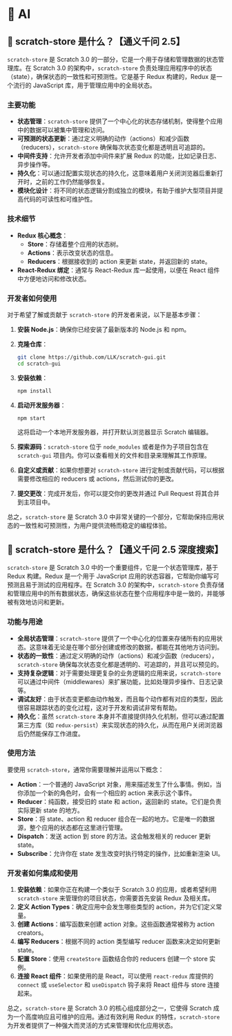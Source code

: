 # 🤖 AI

## 🤖 scratch-store 是什么？【通义千问 2.5】

`scratch-store` 是 Scratch 3.0 的一部分，它是一个用于存储和管理数据的状态管理库。在 Scratch 3.0 的架构中，`scratch-store` 负责处理应用程序中的状态（state），确保状态的一致性和可预测性。它是基于 Redux 构建的，Redux 是一个流行的 JavaScript 库，用于管理应用中的全局状态。

### 主要功能

- **状态管理**：`scratch-store` 提供了一个中心化的状态存储机制，使得整个应用中的数据可以被集中管理和访问。
- **可预测的状态更新**：通过定义明确的动作（actions）和减少函数（reducers），`scratch-store` 确保每次状态变化都是透明且可追踪的。
- **中间件支持**：允许开发者添加中间件来扩展 Redux 的功能，比如记录日志、异步操作等。
- **持久化**：可以通过配置实现状态的持久化，这意味着用户关闭浏览器后重新打开时，之前的工作仍然能够恢复。
- **模块化设计**：将不同的状态逻辑分割成独立的模块，有助于维护大型项目并提高代码的可读性和可维护性。

### 技术细节

- **Redux 核心概念**：
  - **Store**：存储着整个应用的状态树。
  - **Actions**：表示改变状态的信息。
  - **Reducers**：根据接收到的 action 来更新 state，并返回新的 state。
- **React-Redux 绑定**：通常与 React-Redux 库一起使用，以便在 React 组件中方便地访问和修改状态。

### 开发者如何使用

对于希望了解或贡献于 `scratch-store` 的开发者来说，以下是基本步骤：

1. **安装 Node.js**：确保你已经安装了最新版本的 Node.js 和 npm。
2. **克隆仓库**：
   ```bash
   git clone https://github.com/LLK/scratch-gui.git
   cd scratch-gui
   ```
3. **安装依赖**：
   ```bash
   npm install
   ```
4. **启动开发服务器**：
   ```bash
   npm start
   ```
   这将启动一个本地开发服务器，并打开默认浏览器显示 Scratch 编辑器。

5. **探索源码**：`scratch-store` 位于 `node_modules` 或者是作为子项目包含在 `scratch-gui` 项目内。你可以查看相关的文件和目录来理解其工作原理。

6. **自定义或贡献**：如果你想要对 `scratch-store` 进行定制或贡献代码，可以根据需要修改相应的 reducers 或 actions，然后测试你的更改。

7. **提交更改**：完成开发后，你可以提交你的更改并通过 Pull Request 将其合并到主项目中。

总之，`scratch-store` 是 Scratch 3.0 中非常关键的一个部分，它帮助保持应用状态的一致性和可预测性，为用户提供流畅而稳定的编程体验。

## 🤖 scratch-store 是什么？【通义千问 2.5 深度搜索】

`scratch-store` 是 Scratch 3.0 中的一个重要组件，它是一个状态管理库，基于 Redux 构建。Redux 是一个用于 JavaScript 应用的状态容器，它帮助你编写可预测且易于测试的应用程序。在 Scratch 3.0 的架构中，`scratch-store` 负责存储和管理应用中的所有数据状态，确保这些状态在整个应用程序中是一致的，并能够被有效地访问和更新。

### 功能与用途

- **全局状态管理**：`scratch-store` 提供了一个中心化的位置来存储所有的应用状态。这意味着无论是在哪个部分创建或修改的数据，都能在其他地方访问到。
- **状态的一致性**：通过定义明确的动作（actions）和减少函数（reducers），`scratch-store` 确保每次状态变化都是透明的、可追踪的，并且可以预见的。
- **支持复杂逻辑**：对于需要处理更复杂的业务逻辑的应用来说，`scratch-store` 可以通过中间件（middlewares）来扩展功能，比如处理异步操作、日志记录等。
- **调试友好**：由于状态变更都由动作触发，而且每个动作都有对应的类型，因此很容易跟踪状态的变化过程，这对于开发和调试非常有帮助。
- **持久化**：虽然 `scratch-store` 本身并不直接提供持久化机制，但可以通过配置第三方库（如 `redux-persist`）来实现状态的持久化，从而在用户关闭浏览器后仍然能保存工作进度。

### 使用方法

要使用 `scratch-store`，通常你需要理解并运用以下概念：

- **Action**：一个普通的 JavaScript 对象，用来描述发生了什么事情。例如，当你添加一个新的角色时，会有一个相应的 action 来表示这个事件。
- **Reducer**：纯函数，接受旧的 state 和 action，返回新的 state。它们是负责实际更新 state 的地方。
- **Store**：将 state、action 和 reducer 组合在一起的地方。它是唯一的数据源，整个应用的状态都在这里进行管理。
- **Dispatch**：发送 action 到 store 的方法。这会触发相关的 reducer 更新 state。
- **Subscribe**：允许你在 state 发生改变时执行特定的操作，比如重新渲染 UI。

### 开发者如何集成和使用

1. **安装依赖**：如果你正在构建一个类似于 Scratch 3.0 的应用，或者希望利用 `scratch-store` 来管理你的项目状态，你需要首先安装 Redux 及相关库。
2. **定义 Action Types**：确定应用中会发生哪些类型的 action，并为它们定义常量。
3. **创建 Actions**：编写函数来创建 action 对象。这些函数通常被称为 action creators。
4. **编写 Reducers**：根据不同的 action 类型编写 reducer 函数来决定如何更新 state。
5. **配置 Store**：使用 `createStore` 函数结合你的 reducers 创建一个 store 实例。
6. **连接 React 组件**：如果使用的是 React，可以使用 `react-redux` 库提供的 `connect` 或 `useSelector` 和 `useDispatch` 钩子来将 React 组件与 store 连接起来。

总之，`scratch-store` 是 Scratch 3.0 的核心组成部分之一，它使得 Scratch 成为一个高度响应且可维护的应用。通过有效利用 Redux 的特性，`scratch-store` 为开发者提供了一种强大而灵活的方式来管理和优化应用状态。